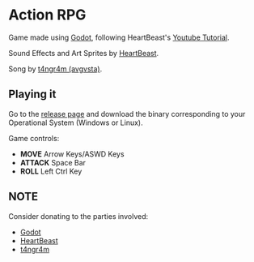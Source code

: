 # Action RPG

Game made using [Godot](https://godotengine.org/), following HeartBeast's [Youtube Tutorial](https://www.youtube.com/playlist?list=PL9FzW-m48fn2SlrW0KoLT4n5egNdX-W9a).

Sound Effects and Art Sprites by [HeartBeast](https://www.youtube.com/user/uheartbeast/about).

Song by [t4ngr4m (avgvsta)](https://opengameart.org/content/generic-8-bit-jrpg-soundtrack).

## Playing it

Go to the [release page](https://github.com/arthurazs/action-rpg/releases/tag/0.0.2) and download the binary corresponding to your Operational System (Windows or Linux).

Game controls:

- **MOVE** Arrow Keys/ASWD Keys
- **ATTACK** Space Bar
- **ROLL** Left Ctrl Key

## NOTE

Consider donating to the parties involved:

- [Godot](https://www.patreon.com/godotengine)
- [HeartBeast](https://www.patreon.com/uheartbeast)
- [t4ngr4m](https://opengameart.org/users/t4ngr4m)
